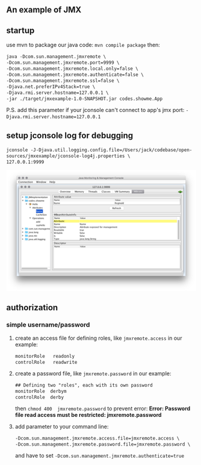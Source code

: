 
An example of JMX
---

## startup

use mvn to package our java code: `mvn compile package` then:

```
java -Dcom.sun.management.jmxremote \
-Dcom.sun.management.jmxremote.port=9999 \
-Dcom.sun.management.jmxremote.local.only=false \
-Dcom.sun.management.jmxremote.authenticate=false \
-Dcom.sun.management.jmxremote.ssl=false \
-Djava.net.preferIPv4Stack=true \
-Djava.rmi.server.hostname=127.0.0.1 \
-jar ./target/jmxexample-1.0-SNAPSHOT.jar codes.showme.App 
```

P.S. add this parameter if your jconsole can't connect to app's jmx port: `-Djava.rmi.server.hostname=127.0.0.1`


## setup jconsole log for debugging
```
jconsole -J-Djava.util.logging.config.file=/Users/jack/codebase/open-sources/jmxexample/jconsole-log4j.properties \
127.0.0.1:9999
```

![](./docs/1.jpeg)


## authorization
### simple username/password
1. create an access file for defining roles, like `jmxremote.access` in our example:
    ```
    monitorRole   readonly
    controlRole   readwrite
    ```
    
2. create a password file, like `jmxremote.password` in our example:

    ```
    ## Defining two "roles", each with its own password
    monitorRole  derbym
    controlRole  derby
    ```
    then `chmod 400  jmxremote.password` to prevent error: 
    **Error: Password file read access must be restricted: jmxremote.password**
    
3. add parameter to your command line:
    ```
    -Dcom.sun.management.jmxremote.access.file=jmxremote.access \
    -Dcom.sun.management.jmxremote.password.file=jmxremote.password \
    ```
    and have to set `-Dcom.sun.management.jmxremote.authenticate=true`


